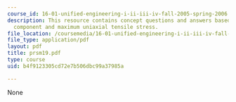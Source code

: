 ```yaml
---
course_id: 16-01-unified-engineering-i-ii-iii-iv-fall-2005-spring-2006
description: This resource contains concept questions and answers based on aerospace
  component and maximum uniaxial tensile stress.
file_location: /coursemedia/16-01-unified-engineering-i-ii-iii-iv-fall-2005-spring-2006/b4f9123305cd72e7b506dbc99a37985a_prsm19.pdf
file_type: application/pdf
layout: pdf
title: prsm19.pdf
type: course
uid: b4f9123305cd72e7b506dbc99a37985a

---
```

None